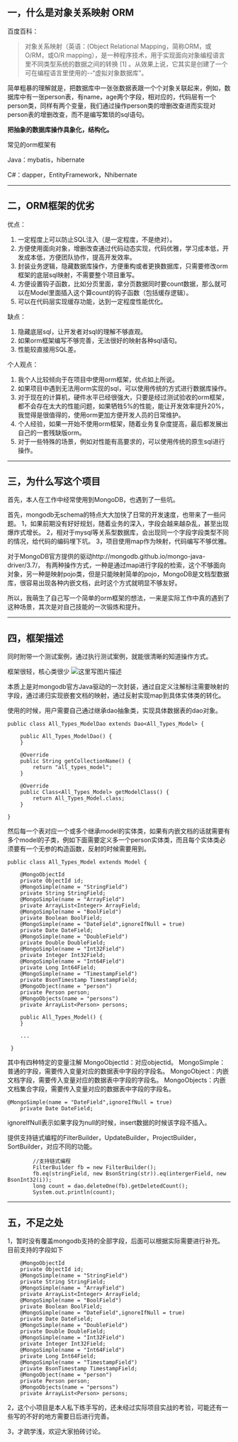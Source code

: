 ## 一，什么是对象关系映射 ORM ##
百度百科：

> 对象关系映射（英语：(Object Relational Mapping，简称ORM，或O/RM，或O/R mapping），是一种程序技术，用于实现面向对象编程语言里不同类型系统的数据之间的转换 [1]  。从效果上说，它其实是创建了一个可在编程语言里使用的--“虚拟对象数据库”。

简单粗暴的理解就是，把数据库中一张张数据表跟一个个对象关联起来，例如，数据库中有一张person表，有name，age两个字段，相对应的，代码层有一个person类，同样有两个变量，我们通过操作person类的增删改查进而实现对person表的增删改查，而不是编写繁琐的sql语句。

**把抽象的数据库操作具象化，结构化。**

常见的orm框架有

Java：mybatis，hibernate

C#：dapper，EntityFramework，Nhibernate


----------
## 二，ORM框架的优劣 ##
优点：

 1. 一定程度上可以防止SQL注入（是一定程度，不是绝对）。
 2. 方便使用面向对象，增删改查通过代码动态实现，代码优雅，学习成本低，开发成本低，方便团队协作，提高开发效率。
 3. 封装业务逻辑，隐藏数据库操作，方便重构或者更换数据库，只需要修改orm框架的底层sql映射，不需要整个项目重写。
 4. 方便设置钩子函数，比如分页里面，拿分页数据同时要count数据，那么就可以在Model里面插入这个算count的钩子函数（包括缓存逻辑）。
 5. 可以在代码层实现缓存功能，达到一定程度性能优化。


缺点：

 1. 隐藏底层sql，让开发者对sql的理解不够直观。
 2. 如果orm框架编写不够完善，无法很好的映射各种sql语句。
 3. 性能较直接用SQL差。

个人观点：

 1. 我个人比较倾向于在项目中使用orm框架，优点如上所说。
 2. 如果项目中遇到无法用orm实现的sql，可以使用传统的方式进行数据库操作。
 3. 对于现在的计算机，硬件水平已经很强大，只要是经过测试验收的orm框架，都不会存在太大的性能问题，如果牺牲5%的性能，能让开发效率提升20%，我觉得是很值得的，使用orm更加方便开发人员的日常维护。
 4. 个人经验，如果一开始不使用orm框架，随着业务复杂度提高，最后都发展出自己的一套残缺版orm。
 5. 对于一些特殊的场景，例如对性能有高要求的，可以使用传统的原生sql进行操作。


----------
## 三，为什么写这个项目 ##
首先，本人在工作中经常使用到MongoDB，也遇到了一些坑。

首先，mongodb无schema的特点大大加快了日常的开发速度，也带来了一些问题。
1，如果前期没有好好规划，随着业务的深入，字段会越来越杂乱，甚至出现爆炸式增长。
2，相对于mysql等关系型数据库，会出现同一个字段字段类型不同的情况，给代码的编码埋下坑。
3，项目使用map作为映射，代码编写不够优雅。

对于MongoDB官方提供的驱动http://mongodb.github.io/mongo-java-driver/3.7/，
有两种操作方式，一种是通过map进行字段的检索，这个不够面向对象，另一种是映射pojo类，但是只能映射简单的pojo，MongoDB是文档型数据库，很容易出现各种内嵌文档，此时这个方式就明显不够友好。

所以，我萌生了自己写一个简单的orm框架的想法，一来是实际工作中真的遇到了这种场景，其次是对自己技能的一次锻炼和提升。

----------
## 四，框架描述 ##
同时附带一个测试案例，通过执行测试案例，就能很清晰的知道操作方式。

框架很轻，核心类很少
![这里写图片描述](https://img-blog.csdn.net/20180504142221168?watermark/2/text/aHR0cHM6Ly9ibG9nLmNzZG4ubmV0L0NoZW5fVmljdG9y/font/5a6L5L2T/fontsize/400/fill/I0JBQkFCMA==/dissolve/70)

本质上是对mongodb官方Java驱动的一次封装，通过自定义注解标注需要映射的字段，通过递归实现嵌套文档的映射，通过反射实现map到具体实体类的转化。

使用的时候，用户需要自己通过继承dao抽象类，实现具体数据表的dao对象。

```
public class All_Types_ModelDao extends Dao<All_Types_Model> {

    public All_Types_ModelDao() {
    }

    @Override
    public String getCollectionName() {
        return "all_types_model";
    }

    @Override
    public Class<All_Types_Model> getModelClass() {
        return All_Types_Model.class;
    }

}

```
然后每一个表对应一个或多个继承model的实体类，如果有内嵌文档的话就需要有多个model的子类，例如下面需要定义多一个person实体类，而且每个实体类必须要有一个无参的构造函数，反射的时候需要用到。

```
public class All_Types_Model extends Model {

    @MongoObjectId
    private ObjectId id;
    @MongoSimple(name = "StringField")
    private String StringField;
    @MongoSimple(name = "ArrayField")
    private ArrayList<Integer> ArrayField;
    @MongoSimple(name = "BoolField")
    private Boolean BoolField;
    @MongoSimple(name = "DateField",ignoreIfNull = true)
    private Date DateField;
    @MongoSimple(name = "DoubleField")
    private Double DoubleField;
    @MongoSimple(name = "Int32Field")
    private Integer Int32Field;
    @MongoSimple(name = "Int64Field")
    private Long Int64Field;
    @MongoSimple(name = "TimestampField")
    private BsonTimestamp TimestampField;
    @MongoObject(name = "person")
    private Person person;
    @MongoObjects(name = "persons")
    private ArrayList<Person> persons;

    public All_Types_Model() {
    }
	
	...

 }
```
其中有四种特定的变量注解
MongoObjectId：对应objectid。
MongoSimple：普通的字段，需要传入变量对应的数据表中字段的字段名。
MongoObject：内嵌文档字段，需要传入变量对应的数据表中字段的字段名。
MongoObjects：内嵌文档集合字段，需要传入变量对应的数据表中字段的字段名。

```
@MongoSimple(name = "DateField",ignoreIfNull = true)
    private Date DateField;
```
ignoreIfNull表示如果字段为null的时候，insert数据的时候该字段不插入。

提供支持链式编程的FilterBuilder，UpdateBuilder，ProjectBuilder，SortBuilder，对应不同的功能。

```
		//支持链式编程
        FilterBuilder fb = new FilterBuilder();
        fb.eq(stringField, new BsonString(str)).eq(intergerField, new BsonInt32(i));
        long count = dao.deleteOne(fb).getDeletedCount();
        System.out.println(count);
```


----------
## 五，不足之处 ##
1，暂时没有覆盖mongodb支持的全部字段，后面可以根据实际需要进行补充。
目前支持的字段如下
```
	@MongoObjectId
    private ObjectId id;
    @MongoSimple(name = "StringField")
    private String StringField;
    @MongoSimple(name = "ArrayField")
    private ArrayList<Integer> ArrayField;
    @MongoSimple(name = "BoolField")
    private Boolean BoolField;
    @MongoSimple(name = "DateField",ignoreIfNull = true)
    private Date DateField;
    @MongoSimple(name = "DoubleField")
    private Double DoubleField;
    @MongoSimple(name = "Int32Field")
    private Integer Int32Field;
    @MongoSimple(name = "Int64Field")
    private Long Int64Field;
    @MongoSimple(name = "TimestampField")
    private BsonTimestamp TimestampField;
    @MongoObject(name = "person")
    private Person person;
    @MongoObjects(name = "persons")
    private ArrayList<Person> persons;
```

2，这个小项目是本人私下练手写的，还未经过实际项目实战的考验，可能还有一些写的不好的地方需要日后进行完善。

3，才疏学浅，欢迎大家拍砖讨论。
